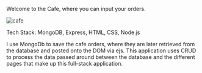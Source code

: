 Welcome to the Cafe, where you can input your orders.  

![cafe](https://user-images.githubusercontent.com/98935149/171880237-8522d4c6-64b3-4ff7-b549-b25254ed0527.jpg)


Tech Stack: 
MongoDB, Express, HTML, CSS, Node.js

I use MongoDb to save the cafe orders, where they are later retrieved from the database and posted onto the DOM via ejs. This application uses CRUD to process the data passed around between the database and the different pages that make up this full-stack application. 
